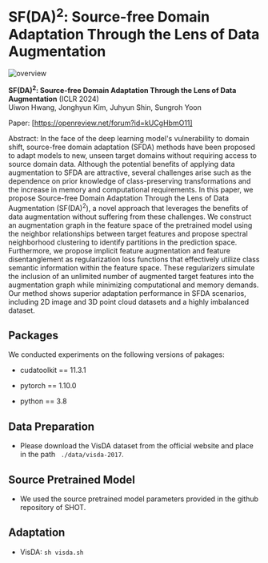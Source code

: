 SF(DA)<sup>2</sup>: Source-free Domain Adaptation Through the Lens of Data Augmentation
====

![overview](https://github.com/shinyflight/SLOGAN/assets/25117385/5074be12-aca2-45fb-a90a-35768d4df5af)

**SF(DA)<sup>2</sup>: Source-free Domain Adaptation Through the Lens of Data Augmentation** (ICLR 2024) <br>
Uiwon Hwang, Jonghyun Kim, Juhyun Shin, Sungroh Yoon <br>

Paper: [https://openreview.net/forum?id=kUCgHbmO11]

Abstract: In the face of the deep learning model's vulnerability to domain shift, source-free domain adaptation (SFDA) methods have been proposed to adapt models to new, unseen target domains without requiring access to source domain data. Although the potential benefits of applying data augmentation to SFDA are attractive, several challenges arise such as the dependence on prior knowledge of class-preserving transformations and the increase in memory and computational requirements. In this paper, we propose Source-free Domain Adaptation Through the Lens of Data Augmentation (SF(DA)<sup>2</sup>), a novel approach that leverages the benefits of data augmentation without suffering from these challenges. We construct an augmentation graph in the feature space of the pretrained model using the neighbor relationships between target features and propose spectral neighborhood clustering to identify partitions in the prediction space. Furthermore, we propose implicit feature augmentation and feature disentanglement as regularization loss functions that effectively utilize class semantic information within the feature space. These regularizers simulate the inclusion of an unlimited number of augmented target features into the augmentation graph while minimizing computational and memory demands. Our method shows superior adaptation performance in SFDA scenarios, including 2D image and 3D point cloud datasets and a highly imbalanced dataset.


Packages
----
We conducted experiments on the following versions of pakages:

- cudatoolkit == 11.3.1

- pytorch == 1.10.0

- python == 3.8

Data Preparation
----
- Please download the VisDA dataset from the official website and place in the path ``` ./data/visda-2017```.

Source Pretrained Model
----
- We used the source pretrained model parameters provided in the github repository of SHOT.

Adaptation
----

- VisDA: ```sh visda.sh```
